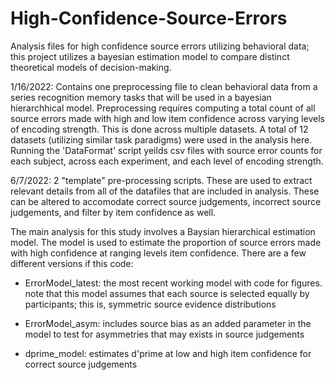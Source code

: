 # High-Confidence-Source-Errors

Analysis files for high confidence source errors utilizing behavioral data; this project utilizes a bayesian estimation model to compare distinct theoretical models of decision-making.

1/16/2022: Contains one preprocessing file to clean behavioral data from a series recognition memory tasks that will be used in a bayesian hierarchhical model. Preprocessing requires computing a total count of all source errors made with high and low item confidence across varying levels of encoding strength. This is done across multiple datasets. A total of 12 datasets (utilizing similar task paradigms) were used in the analysis here. Running the 'DataFormat' script yeilds csv files with source error counts for each subject, across each experiment, and each level of encoding strength. 

6/7/2022: 2 "template" pre-processing scripts. These are used to extract relevant details from all of the datafiles that are included in analysis. These can be altered to accomodate correct source judgements, incorrect source judgements, and filter by item confidence as well. 

The main analysis for this study involves a Baysian hierarchical estimation model. The model is used to estimate the proportion of source errors made with high confidence at ranging levels item confidence. There are a few different versions if this code:

- ErrorModel_latest: the most recent working model with code for figures. note that this model assumes that each source is selected equally by participants; this is, symmetric source evidence distributions

- ErrorModel_asym: includes source bias as an added parameter in the model to test for asymmetries that may exists in source judgements

- dprime_model: estimates d'prime at low and high item confidence for correct source judgements 
